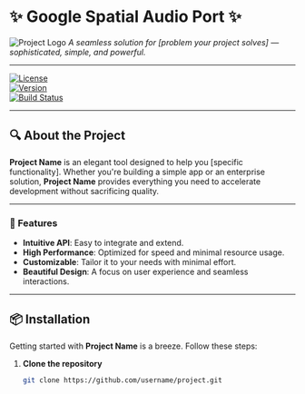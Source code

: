 # **✨ Google Spatial Audio Port** ✨

![Project Logo]([https://via.placeholder.com/150](https://external-content.duckduckgo.com/iu/?u=https%3A%2F%2Ftse1.mm.bing.net%2Fth%3Fid%3DOIP.bZdJI2frfQfmgWp_E4q_bgAAAA%26pid%3DApi&f=1&ipt=a1eb45a6fd5002161390321d2dbdbd89ec2c86985a9c6e22f37282a86d69df45&ipo=images))  
_A seamless solution for [problem your project solves] — sophisticated, simple, and powerful._

---

[![License](https://img.shields.io/badge/license-MIT-4F8C4F.svg)](LICENSE)  
[![Version](https://img.shields.io/badge/version-1.0.0-5F6368.svg)](https://github.com/username/project/releases)  
[![Build Status](https://img.shields.io/travis/username/project.svg)](https://travis-ci.org/username/project)

---

## **🔍 About the Project**

**Project Name** is an elegant tool designed to help you [specific functionality]. Whether you're building a simple app or an enterprise solution, **Project Name** provides everything you need to accelerate development without sacrificing quality.

---

### **🌟 Features**

- **Intuitive API**: Easy to integrate and extend.
- **High Performance**: Optimized for speed and minimal resource usage.
- **Customizable**: Tailor it to your needs with minimal effort.
- **Beautiful Design**: A focus on user experience and seamless interactions.

---

## **📦 Installation**

Getting started with **Project Name** is a breeze. Follow these steps:

1. **Clone the repository**  
   ```bash
   git clone https://github.com/username/project.git
